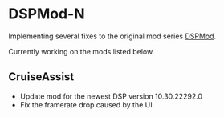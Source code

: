 # DSPMod-N

Implementing several fixes to the original mod series [DSPMod](https://github.com/tanukinomori/DSPMod).

Currently working on the mods listed below.

## CruiseAssist

- Update mod for the newest DSP version 10.30.22292.0
- Fix the framerate drop caused by the UI